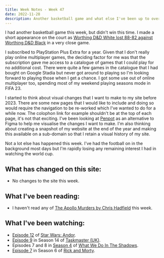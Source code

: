 ```yaml
---
title: Week Notes - Week 47
date: 2022-11-28
description: Another basketball game and what else I've been up to over the last seven days.
---
```


I had another basketball game this week, but didn't win this time. I made a short appearance on the court as [Worthing D&D White lost 88-82 against Worthing D&D Black](https://www.basketballsussex.co.uk/match/33593475.html) in a very close game.

I subscribed to PlayStation Plus Extra for a year. Given that I don't really play online multiplayer games, the deciding factor for me was that the subscription gave me access to a catalogue of games that I could play for no additional cost. There were quite a few games in the catalogue that I had bought on Google Stadia but never got around to playing so I'm looking forward to playing those when I get a chance. I got some use out of online multiplayer too, spending most of my weekend playing seasons mode in FIFA 23.

I started to think about visual changes that I want to make to my site before 2023. There are some new pages that I would like to include and doing so would require the navigation to be re-worked which I've wanted to do for a while now. The colophon link for example shouldn't be at the top of each page, it's not that exciting. I've been looking at [Penpot](https://penpot.app/) as an alternative to Figma to help me visualise the changes I want to make. I'm also thinking about creating a snapshot of my website at the end of the year and making this available on a sub-domain so that I retain a visual history of my site.

Not a lot else has happened this week. I've had the football on in the background most days but I'm rapidly losing any remaining interest I had in watching the world cup.

## What has changed on this site:

- No changes to the site this week.

## What I've been reading:

- I haven't read any of [The Apollo Murders by Chris Hadfield](/reading/9780735282353/) this week.

## What I've been watching:

- [Episode 12](https://www.themoviedb.org/tv/83867-star-wars-andor/season/1/episode/12) of [Star Wars: Andor](https://www.themoviedb.org/tv/83867-star-wars-andor).
- [Episode 9](https://www.themoviedb.org/tv/63404-taskmaster/season/14/episode/9) in Season 14 of [Taskmaster (UK)](https://www.themoviedb.org/tv/63404-taskmaster).
- Episodes 7 and 8 in [Season 4](https://www.themoviedb.org/tv/83631-what-we-do-in-the-shadows/season/4) of [What We Do In The Shadows](https://www.themoviedb.org/tv/83631-what-we-do-in-the-shadows).
- [Episode 7](https://www.themoviedb.org/tv/60625-rick-and-morty/season/6/episode/7) in Season 6 of [Rick and Morty](https://www.themoviedb.org/tv/60625-rick-and-morty).
